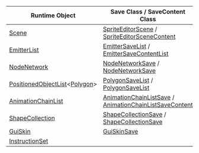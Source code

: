 | Runtime Object                                                                                                                                                                                                                                | Save Class / SaveContent Class                                                                                                                                                                                                                                                                                                                                                                                         | Processor                                                                                                                                                                                                                               | File Type |
|-----------------------------------------------------------------------------------------------------------------------------------------------------------------------------------------------------------------------------------------------|------------------------------------------------------------------------------------------------------------------------------------------------------------------------------------------------------------------------------------------------------------------------------------------------------------------------------------------------------------------------------------------------------------------------|-----------------------------------------------------------------------------------------------------------------------------------------------------------------------------------------------------------------------------------------|-----------|
| [Scene](/frb/docs/index.php?title=FlatRedBall.Scene "FlatRedBall.Scene")                                                                                                                                                                      | [SpriteEditorScene](/frb/docs/index.php?title=FlatRedBall.Content.SpriteEditorScene "FlatRedBall.Content.SpriteEditorScene") / [SpriteEditorSceneContent](/frb/docs/index.php?title=FlatRedBall.Content.SpriteEditorSceneContent&action=edit&redlink=1 "FlatRedBall.Content.SpriteEditorSceneContent (page does not exist)")                                                                                           | [SceneFileProcessor](/frb/docs/index.php?title=FlatRedBall.Content.SceneFileProcessor&action=edit&redlink=1 "FlatRedBall.Content.SceneFileProcessor (page does not exist)")                                                             | .scnx     |
| [EmitterList](/frb/docs/index.php?title=FlatRedBall.Graphics.Particle.EmitterList&action=edit&redlink=1 "FlatRedBall.Graphics.Particle.EmitterList (page does not exist)")                                                                    | [EmitterSaveList](/frb/docs/index.php?title=FlatRedBall.Content.Particle.EmitterSaveList&action=edit&redlink=1 "FlatRedBall.Content.Particle.EmitterSaveList (page does not exist)") / [EmitterSaveContentList](/frb/docs/index.php?title=FlatRedBall.Content.Particle.EmitterSaveContentList&action=edit&redlink=1 "FlatRedBall.Content.Particle.EmitterSaveContentList (page does not exist)")                       | [EmitterSaveContentList](/frb/docs/index.php?title=FlatRedBall.Content.Particle.EmitterSaveContentList&action=edit&redlink=1 "FlatRedBall.Content.Particle.EmitterSaveContentList (page does not exist)")                               | .emix     |
| [NodeNetwork](/frb/docs/index.php?title=FlatRedBall.AI.Pathfinding.NodeNetwork "FlatRedBall.AI.Pathfinding.NodeNetwork")                                                                                                                      | [NodeNetworkSave](/frb/docs/index.php?title=FlatRedBall.Content.AI.Pathfinding.NodeNetworkSave&action=edit&redlink=1 "FlatRedBall.Content.AI.Pathfinding.NodeNetworkSave (page does not exist)") / [NodeNetworkSave](/frb/docs/index.php?title=FlatRedBall.Content.AI.Pathfinding.NodeNetworkSave&action=edit&redlink=1 "FlatRedBall.Content.AI.Pathfinding.NodeNetworkSave (page does not exist)")                    | [NodeNetworkProcessor](/frb/docs/index.php?title=FlatRedBall.Content.AI.Pathfinding.NodeNetworkProcessor&action=edit&redlink=1 "FlatRedBall.Content.AI.Pathfinding.NodeNetworkProcessor (page does not exist)")                         | .nntx     |
| [PositionedObjectList](/frb/docs/index.php?title=FlatRedBall.Math.PositionedObjectList "FlatRedBall.Math.PositionedObjectList")\<[Polygon](/frb/docs/index.php?title=FlatRedBall.Math.Geometry.Polygon "FlatRedBall.Math.Geometry.Polygon")\> | [PolygonSaveList](/frb/docs/index.php?title=FlatRedBall.Content.Polygon.PolygonSaveList "FlatRedBall.Content.Polygon.PolygonSaveList") / [PolygonSaveList](/frb/docs/index.php?title=FlatRedBall.Content.Polygon.PolygonSaveList "FlatRedBall.Content.Polygon.PolygonSaveList")                                                                                                                                        | [PolygonSaveListProcessor](/frb/docs/index.php?title=FlatRedBall.Content.Polygon.PolygonSaveListProcessor&action=edit&redlink=1 "FlatRedBall.Content.Polygon.PolygonSaveListProcessor (page does not exist)")                           | .plylstx  |
| [AnimationChainList](/frb/docs/index.php?title=FlatRedBall.Graphics.Animation.AnimationChainList "FlatRedBall.Graphics.Animation.AnimationChainList")                                                                                         | [AnimationChainListSave](/frb/docs/index.php?title=FlatRedBall.Content.AnimationChain.AnimationChainListSave "FlatRedBall.Content.AnimationChain.AnimationChainListSave") / [AnimationChainListSaveContent](/frb/docs/index.php?title=FlatRedBall.Content.AnimationChain.AnimationChainListSaveContent&action=edit&redlink=1 "FlatRedBall.Content.AnimationChain.AnimationChainListSaveContent (page does not exist)") | [AnimationChainArrayProcessor](/frb/docs/index.php?title=FlatRedBall.Content.AnimationChain.AnimationChainArrayProcessor&action=edit&redlink=1 "FlatRedBall.Content.AnimationChain.AnimationChainArrayProcessor (page does not exist)") | .achx     |
| [ShapeCollection](/frb/docs/index.php?title=FlatRedBall.Math.Geometry.ShapeCollection "FlatRedBall.Math.Geometry.ShapeCollection")                                                                                                            | [ShapeCollectionSave](/frb/docs/index.php?title=FlatRedBall.Content.Math.Geometry.ShapeCollectionSave "FlatRedBall.Content.Math.Geometry.ShapeCollectionSave") / [ShapeCollectionSave](/frb/docs/index.php?title=FlatRedBall.Content.Math.Geometry.ShapeCollectionSave "FlatRedBall.Content.Math.Geometry.ShapeCollectionSave")                                                                                        | [ShapeCollectionProcessor](/frb/docs/index.php?title=FlatRedBall.Content.Math.Geometry.ShapeCollectionProcessor&action=edit&redlink=1 "FlatRedBall.Content.Math.Geometry.ShapeCollectionProcessor (page does not exist)")               | .shcx     |
| [GuiSkin](/frb/docs/index.php?title=FlatRedBall.Gui.GuiSkin "FlatRedBall.Gui.GuiSkin")                                                                                                                                                        | [GuiSkinSave](/frb/docs/index.php?title=FlatRedBall.Content.Saves.GuiSkinSave&action=edit&redlink=1 "FlatRedBall.Content.Saves.GuiSkinSave (page does not exist)")                                                                                                                                                                                                                                                     |                                                                                                                                                                                                                                         | .guisknx  |
| [InstructionSet](/frb/docs/index.php?title=FlatRedBall.Instructions.InstructionSet&action=edit&redlink=1 "FlatRedBall.Instructions.InstructionSet (page does not exist)")                                                                     |                                                                                                                                                                                                                                                                                                                                                                                                                        |                                                                                                                                                                                                                                         | .istx     |
